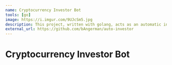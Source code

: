 ```yaml
---
name: Cryptocurrency Investor Bot
tools: [go]
image: https://i.imgur.com/9UJcSm5.jpg
description: This project, written with golang, acts as an automatic investment tool for trading crypto currencies through NDAX.
external_url: https://github.com/bAngerman/auto-investor
---
```


# Cryptocurrency Investor Bot
